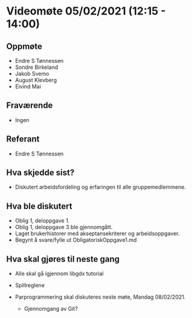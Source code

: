 # Videomøte 05/02/2021 (12:15 - 14:00)

## Oppmøte
* Endre S Tønnessen
* Sondre Birkeland
* Jakob Svemo
* August Klevberg
* Eivind Mai

## Fraværende
* Ingen

## Referant
* Endre S Tønnessen

## Hva skjedde sist?
* Diskutert arbeidsfordeling og erfaringen til alle gruppemedlemmene.
## Hva ble diskutert
* Oblig 1, deloppgave 1.
* Oblig 1, deloppgave 3 ble gjennomgått. 
* Laget brukerhistorer med akseptansekriterer og arbeidsoppgaver.
* Begynt å svare/fylle ut ObligatoriskOppgave1.md


## Hva skal gjøres til neste gang
* Alle skal gå igjennom libgdx tutorial
* Spillreglene


* Parprogrammering skal diskuteres neste møte, Mandag 08/02/2021.
    * Gjennomgang av Git?  
